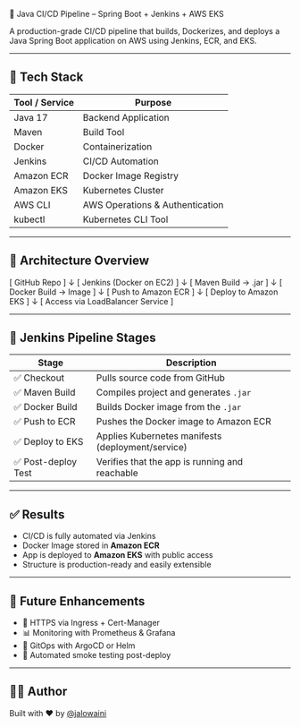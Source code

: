  🚀 Java CI/CD Pipeline – Spring Boot + Jenkins + AWS EKS

A production-grade CI/CD pipeline that builds, Dockerizes, and deploys a Java Spring Boot application on AWS using Jenkins, ECR, and EKS.

---

## 🧰 Tech Stack

| Tool / Service | Purpose                        |
|----------------|--------------------------------|
| Java 17        | Backend Application            |
| Maven          | Build Tool                     |
| Docker         | Containerization               |
| Jenkins        | CI/CD Automation               |
| Amazon ECR     | Docker Image Registry          |
| Amazon EKS     | Kubernetes Cluster             |
| AWS CLI        | AWS Operations & Authentication|
| kubectl        | Kubernetes CLI Tool            |

---

## 🧱 Architecture Overview

[ GitHub Repo ] ↓ [ Jenkins (Docker on EC2) ] ↓ [ Maven Build → .jar ] ↓ [ Docker Build → Image ] ↓ [ Push to Amazon ECR ] ↓ [ Deploy to Amazon EKS ] ↓ [ Access via LoadBalancer Service ]

---

## 🔄 Jenkins Pipeline Stages

| Stage             | Description                                        |
|-------------------|----------------------------------------------------|
| ✅ Checkout        | Pulls source code from GitHub                      |
| ✅ Maven Build     | Compiles project and generates `.jar`              |
| ✅ Docker Build    | Builds Docker image from the `.jar`                |
| ✅ Push to ECR     | Pushes the Docker image to Amazon ECR             |
| ✅ Deploy to EKS   | Applies Kubernetes manifests (deployment/service) |
| ✅ Post-deploy Test| Verifies that the app is running and reachable     |

---

## ✅ Results

- CI/CD is fully automated via Jenkins  
- Docker Image stored in **Amazon ECR**  
- App is deployed to **Amazon EKS** with public access  
- Structure is production-ready and easily extensible  

---

## 🔮 Future Enhancements

- 🔐 HTTPS via Ingress + Cert-Manager  
- 📊 Monitoring with Prometheus & Grafana  
- 🔄 GitOps with ArgoCD or Helm  
- 🧪 Automated smoke testing post-deploy  

---

## 👨‍💻 Author

Built with ❤️ by [@jalowaini](https://github.com/jalowaini)
